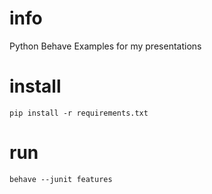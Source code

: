 # info
Python Behave Examples for my presentations

# install
```
pip install -r requirements.txt
```

# run
```
behave --junit features
```
